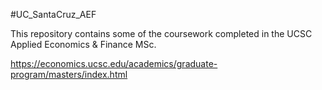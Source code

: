 #UC_SantaCruz_AEF

This repository contains some of the coursework completed in the UCSC Applied Economics & Finance MSc.

https://economics.ucsc.edu/academics/graduate-program/masters/index.html
